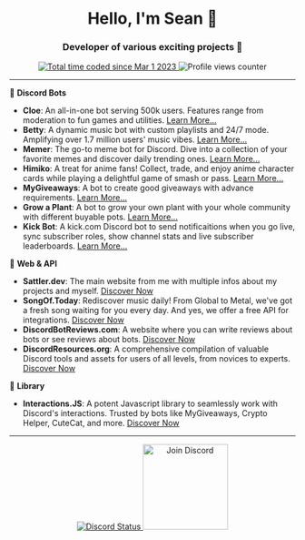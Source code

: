 <h1 align="center">Hello, I'm Sean 👋</h1>

<h3 align="center">Developer of various exciting projects 🚀</h3>

<p align="center">
    <a href="https://wakatime.com/@7de10e32-85ae-4747-9955-60441e661b2e">
        <img src="https://wakatime.com/badge/user/7de10e32-85ae-4747-9955-60441e661b2e.svg" alt="Total time coded since Mar 1 2023" />
    </a>
    <img src="https://komarev.com/ghpvc/?username=fb-sean" alt="Profile views counter" />
</p>

---

🤖 **Discord Bots**

- **Cloe**: An all-in-one bot serving 500k users. Features range from moderation to fun games and utilities. [Learn More...](https://cloe.gg?utm_source=github-readme)
- **Betty**: A dynamic music bot with custom playlists and 24/7 mode. Amplifying over 1.7 million users' music vibes. [Learn More...](https://www.betty.cx/?utm_source=github-readme)
- **Memer**: The go-to meme bot for Discord. Dive into a collection of your favorite memes and discover daily trending ones. [Learn More...](https://memer.sattler.dev/?utm_source=github-readme)
- **Himiko**: A treat for anime fans! Collect, trade, and enjoy anime character cards while playing a delightful game of smash or pass. [Learn More...](https://himiko.sattler.dev/?utm_source=github-readme)
- **MyGiveaways**: A bot to create good giveaways with advance requirements. [Learn More...](https://mygiveaways.sattler.dev/?utm_source=github-readme)
- **Grow a Plant**: A bot to grow your own plant with your whole community with different buyable pots. [Learn More...](https://growweed.sattler.dev/?utm_source=github-readme)
- **Kick Bot**: A kick.com Discord bot to send notificaitions when you go live, sync subscriber roles, show channel stats and live subscriber leaderboards. [Learn More...](https://www.kickbot.gg/?utm_source=github-readme)

🎵 **Web & API**

- **Sattler.dev**: The main website from me with multiple infos about my projects and myself. [Discover Now](https://sattler.dev?utm_source=github-readme)
- **SongOf.Today**: Rediscover music daily! From Global to Metal, we've got a fresh song waiting for you every day. And yes, we offer a free API for integrations. [Discover Now](https://SongOf.Today?utm_source=github-readme)
- **DiscordBotReviews.com**: A website where you can write reviews about bots or see reviews about bots. [Discover Now](https://discordbotreviews.com?utm_source=github-readme)
- **DiscordResources.org**: A comprehensive compilation of valuable Discord tools and assets for users of all levels, from novices to experts. [Discover Now](https://discordresources.org?utm_source=github-readme)

🔧 **Library**

- **Interactions.JS**: A potent Javascript library to seamlessly work with Discord's interactions. Trusted by bots like MyGiveaways, Crypto Helper, CuteCat, and more. [Discover Now](https://interactionsjs.com/1.2.11)

---

<p align="center">
    <a href="#">
        <img src="https://discord.c99.nl/widget/theme-1/340243638892101646.png" alt="Discord Status">
    </a>
        <a href="https://discord.gg/ZVERh35">
        <img src="https://cdn.discordapp.com/attachments/773221397928869888/883691820905816084/com-gif-maker-unscreen.gif" alt="Join Discord" width="150"/>
    </a>
</p>
